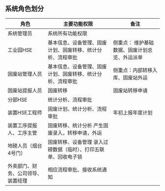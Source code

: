 ## 系统角色划分

|角色|主要功能权限             |备注|
|----|------|------|
|系统管理员|系统所有功能权限|  |		
|工业园HSE|	基本信息、设备管理、固废计划、固废转移、统计分析、流程审批|	侧重点： 维护基础数据、固废计划总览、外运派单|
|固废站管理人员|	基本信息、设备管理、固废计划、固废转移、统计分析、流程审批|	侧重点：内部转移入库、固废站外运|
|固废站提报人员|	固废转移|	固废站转移申请  | 
|分部HSE|	统计分析、流程审批	|   |
|装置HSE工程师|	固废计划、统计分析、流程审批	| 年初上报年度计划|
|装置工序提报人、工序主管|	固废转移、统计分析	产生固废录入，转移申请，外运|    |
|地磅人员（烟台4号门）|	固废转移、设备管理	录入过磅数据（临时）、打印五联单、回收电子锁|   |
|外卖部门、财务、公司领导、装置经理|	相应流程审批、接收系统通知	|　|
